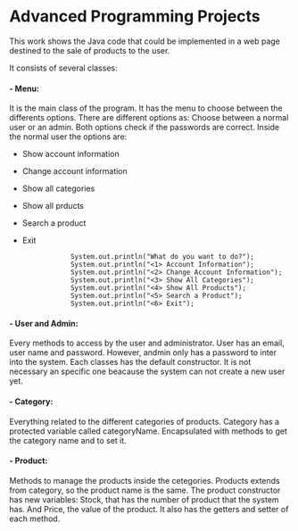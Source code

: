 # Advanced Programming Projects

This work shows the Java code that could be implemented in a web page destined to the sale of products to the user.

It consists of several classes:
#### - Menu:
  It is the main class of the program. It has the menu to choose between the differents options.
  There are different options as:
  Choose between a normal user or an admin. Both options check if the passwords are correct. Inside the normal user the options are:
  - Show account information
  - Change account information
  - Show all categories
  - Show all prducts
  - Search a product
  - Exit
  
    ```
    			System.out.println("What do you want to do?");
				System.out.println("<1> Account Information");
				System.out.println("<2> Change Account Information");
				System.out.println("<3> Show All Categories");
				System.out.println("<4> Show All Products");
				System.out.println("<5> Search a Product");
				System.out.println("<6> Exit");
    ```
    
    
#### - User and Admin:
  Every methods to access by the user and administrator.
  User has an email, user name and password. However, andmin only has a password to inter into the system.
  Each classes has the default constructor. It is not necessary an specific one beacause the system can not create a new user yet.
#### - Category:
  Everything related to the different categories of products.
  Category has a protected variable called categoryName. Encapsulated with methods to get the category name and to set it.
#### - Product:
  Methods to manage the products inside the cetegories.
  Products extends from category, so the product name is the same.
  The product constructor has new variables: Stock, that has the number of product that the system has. And Price, the value of the product.
  It also has the getters and setter of each method.
